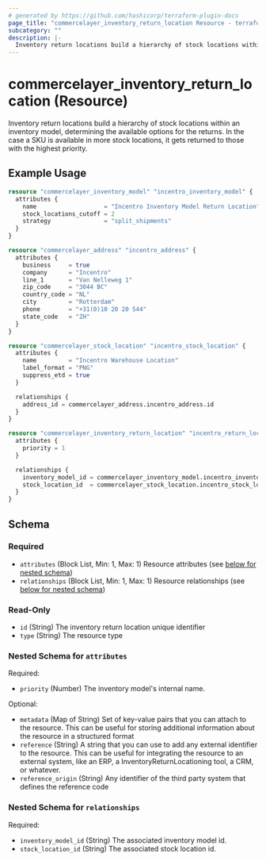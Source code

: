 ```yaml
---
# generated by https://github.com/hashicorp/terraform-plugin-docs
page_title: "commercelayer_inventory_return_location Resource - terraform-provider-commercelayer"
subcategory: ""
description: |-
  Inventory return locations build a hierarchy of stock locations within an inventory model, determining the available options for the returns. In the case a SKU is available in more stock locations, it gets returned to those with the highest priority.
---
```


# commercelayer_inventory_return_location (Resource)

Inventory return locations build a hierarchy of stock locations within an inventory model, determining the available options for the returns. In the case a SKU is available in more stock locations, it gets returned to those with the highest priority.

## Example Usage

```terraform
resource "commercelayer_inventory_model" "incentro_inventory_model" {
  attributes {
    name                   = "Incentro Inventory Model Return Location"
    stock_locations_cutoff = 2
    strategy               = "split_shipments"
  }
}

resource "commercelayer_address" "incentro_address" {
  attributes {
    business     = true
    company      = "Incentro"
    line_1       = "Van Nelleweg 1"
    zip_code     = "3044 BC"
    country_code = "NL"
    city         = "Rotterdam"
    phone        = "+31(0)10 20 20 544"
    state_code   = "ZH"
  }
}

resource "commercelayer_stock_location" "incentro_stock_location" {
  attributes {
    name         = "Incentro Warehouse Location"
    label_format = "PNG"
    suppress_etd = true
  }

  relationships {
    address_id = commercelayer_address.incentro_address.id
  }
}

resource "commercelayer_inventory_return_location" "incentro_return_location" {
  attributes {
    priority = 1
  }

  relationships {
    inventory_model_id = commercelayer_inventory_model.incentro_inventory_model.id
    stock_location_id  = commercelayer_stock_location.incentro_stock_location.id
  }
}
```

<!-- schema generated by tfplugindocs -->
## Schema

### Required

- `attributes` (Block List, Min: 1, Max: 1) Resource attributes (see [below for nested schema](#nestedblock--attributes))
- `relationships` (Block List, Min: 1, Max: 1) Resource relationships (see [below for nested schema](#nestedblock--relationships))

### Read-Only

- `id` (String) The inventory return location unique identifier
- `type` (String) The resource type

<a id="nestedblock--attributes"></a>
### Nested Schema for `attributes`

Required:

- `priority` (Number) The inventory model's internal name.

Optional:

- `metadata` (Map of String) Set of key-value pairs that you can attach to the resource. This can be useful for storing additional information about the resource in a structured format
- `reference` (String) A string that you can use to add any external identifier to the resource. This can be useful for integrating the resource to an external system, like an ERP, a InventoryReturnLocationing tool, a CRM, or whatever.
- `reference_origin` (String) Any identifier of the third party system that defines the reference code


<a id="nestedblock--relationships"></a>
### Nested Schema for `relationships`

Required:

- `inventory_model_id` (String) The associated inventory model id.
- `stock_location_id` (String) The associated stock location id.
